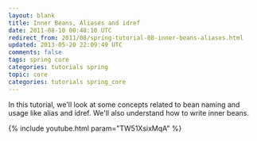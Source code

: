 ```yaml
---           
layout: blank
title: Inner Beans, Aliases and idref
date: 2011-08-10 00:48:10 UTC
redirect_from: 2011/08/spring-tutorial-08-inner-beans-aliases.html
updated: 2013-05-20 22:09:49 UTC
comments: false
tags: spring core
categories: tutorials spring
topic: core
categories: tutorials spring_core
---
```


In this tutorial, we'll look at some concepts related to bean naming and usage like alias and idref. We'll also understand how to write inner beans.

{% include youtube.html param="TW51XsixMqA" %}
